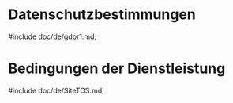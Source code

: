 Datenschutzbestimmungen
==============

#include doc/de/gdpr1.md;


Bedingungen der Dienstleistung
================

#include doc/de/SiteTOS.md;


